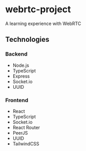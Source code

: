 # webrtc-project

A learning experience with WebRTC

## Technologies

### Backend

-   Node.js
-   TypeScript
-   Express
-   Socket.io
-   UUID

### Frontend

-   React
-   TypeScript
-   Socket.io
-   React Router
-   PeerJS
-   UUID
-   TailwindCSS
